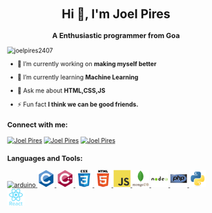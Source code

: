 <h1 align="center">Hi 👋, I'm Joel Pires</h1>
<h3 align="center">A Enthusiastic programmer from Goa</h3>

<p align="left"> <img src="https://komarev.com/ghpvc/?username=joelpires2407&label=Profile%20views&color=0e75b6&style=flat" alt="joelpires2407" /></p>

- 🔭 I’m currently working on **making myself better**

- 🌱 I’m currently learning **Machine Learning**

- 💬 Ask me about **HTML,CSS,JS**

- ⚡ Fun fact **I think we can be good friends.**

<h3 align="left">Connect with me:</h3>
<p align="left">
<a href="https://twitter.com/Joel_Pires_2407" target="blank"><img align="center" src="https://img.icons8.com/color/48/000000/twitter.png" alt="Joel Pires"/></a>
<a href="https://linkedin.com/in/joel-pires-68b77619b" target="blank"><img align="center" src="https://img.icons8.com/fluency/48/000000/linkedin.png" alt="Joel Pires"/></a>
<a href="https://www.instagram.com/__anonymous_spectator__/" target="blank"><img align="center" src="https://img.icons8.com/fluency/48/000000/instagram-new.png" alt="Joel Pires"/></a>  
</p>

<h3 align="left">Languages and Tools:</h3>
<p align="left"> <a href="https://www.arduino.cc/" target="_blank"> <img src="https://cdn.worldvectorlogo.com/logos/arduino-1.svg" alt="arduino" width="40" height="40"/> </a> <a href="https://www.cprogramming.com/" target="_blank"> <img src="https://raw.githubusercontent.com/devicons/devicon/master/icons/c/c-original.svg" alt="c" width="40" height="40"/> </a> <a href="https://www.w3schools.com/cpp/" target="_blank"> <img src="https://raw.githubusercontent.com/devicons/devicon/master/icons/cplusplus/cplusplus-original.svg" alt="cplusplus" width="40" height="40"/> </a> <a href="https://www.w3schools.com/css/" target="_blank"> <img src="https://raw.githubusercontent.com/devicons/devicon/master/icons/css3/css3-original-wordmark.svg" alt="css3" width="40" height="40"/> </a> <a href="https://www.w3.org/html/" target="_blank"> <img src="https://raw.githubusercontent.com/devicons/devicon/master/icons/html5/html5-original-wordmark.svg" alt="html5" width="40" height="40"/> </a> <a href="https://developer.mozilla.org/en-US/docs/Web/JavaScript" target="_blank"> <img src="https://raw.githubusercontent.com/devicons/devicon/master/icons/javascript/javascript-original.svg" alt="javascript" width="40" height="40"/> </a> <a href="https://www.mongodb.com/" target="_blank"> <img src="https://raw.githubusercontent.com/devicons/devicon/master/icons/mongodb/mongodb-original-wordmark.svg" alt="mongodb" width="40" height="40"/> </a> <a href="https://nodejs.org" target="_blank"> <img src="https://raw.githubusercontent.com/devicons/devicon/master/icons/nodejs/nodejs-original-wordmark.svg" alt="nodejs" width="40" height="40"/> </a> <a href="https://www.php.net" target="_blank"> <img src="https://raw.githubusercontent.com/devicons/devicon/master/icons/php/php-original.svg" alt="php" width="40" height="40"/> </a> <a href="https://www.python.org" target="_blank"> <img src="https://raw.githubusercontent.com/devicons/devicon/master/icons/python/python-original.svg" alt="python" width="40" height="40"/> </a> <a href="https://reactjs.org/" target="_blank"> <img src="https://raw.githubusercontent.com/devicons/devicon/master/icons/react/react-original-wordmark.svg" alt="react" width="40" height="40"/> </a> </p>
